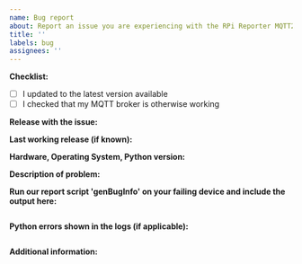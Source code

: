 ```yaml
---
name: Bug report
about: Report an issue you are experiencing with the RPi Reporter MQTT2HA Daemon
title: ''
labels: bug
assignees: ''
---
```


<!-- READ THIS FIRST:
- Provide as many details as possible. Do not delete any text from this template!
-->

**Checklist:**

- [ ] I updated to the latest version available
- [ ] I checked that my MQTT broker is otherwise working

**Release with the issue:**

**Last working release (if known):**

**Hardware, Operating System, Python version:**

<!--
Provide details about what you are seeing. Also which operating system this is on and what Python version you are using. If possible try to replicate the issue in other installations and include your findings here.
-->

**Description of problem:**

<!--
Explain what the issue is, and how things should look/behave. If possible provide a screenshot with a description.
-->

**Run our report script 'genBugInfo' on your failing device and include the output here:**

<!--
# run our script
$ ./genBugInfo 
genBugInfo: Wrote genBugInfo-200726-191034.lst
genBugInfo: Done

copy the contents of the genBugInfo-*.lst file here (or just attach this file to this report)
-->

```

```

**Python errors shown in the logs (if applicable):**

```

```

**Additional information:**
